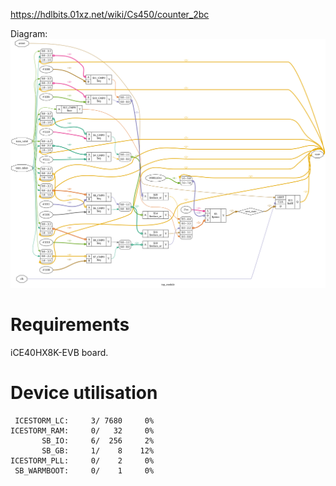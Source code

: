 https://hdlbits.01xz.net/wiki/Cs450/counter_2bc

Diagram:\
![](diagram.svg)

# Requirements

iCE40HX8K-EVB board.

# Device utilisation

```
 ICESTORM_LC:     3/ 7680     0%
ICESTORM_RAM:     0/   32     0%
       SB_IO:     6/  256     2%
       SB_GB:     1/    8    12%
ICESTORM_PLL:     0/    2     0%
 SB_WARMBOOT:     0/    1     0%
```